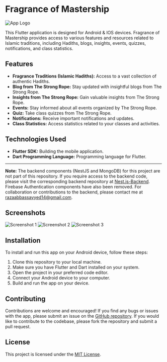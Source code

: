 # Fragrance of Mastership

![App Logo](app_logo.png)

This Flutter application is designed for Android & IOS devices. Fragrance of Mastership provides access to various features and resources related to Islamic traditions, including Hadiths, blogs, insights, events, quizzes, notifications, and class statistics.

## Features

- **Fragrance Traditions (Islamic Hadiths):** Access to a vast collection of authentic Hadiths.
- **Blog from The Strong Rope:** Stay updated with insightful blogs from The Strong Rope.
- **Insights from The Strong Rope:** Gain valuable insights from The Strong Rope.
- **Events:** Stay informed about all events organized by The Strong Rope.
- **Quiz:** Take class quizzes from The Strong Rope.
- **Notifications:** Receive important notifications and updates.
- **Class Statistics:** Access statistics related to your classes and activities.

## Technologies Used

- **Flutter SDK:** Building the mobile application.
- **Dart Programming Language:** Programming language for Flutter.

---

**Note:** The backend components (NestJS and MongoDB) for this project are not part of this repository. If you require access to the backend code, please visit the corresponding backend repository at [Nest.js-Backend](https://github.com/Razsoriginal/Nest.js-Backend). Firebase Authentication components have also been removed. For collaboration or contributions to the backend, please contact me at razaabbassayyed14@gmail.com.

## Screenshots

![Screenshot 1](screenshots/screenshot_1.png)
![Screenshot 2](screenshots/screenshot_2.png)
![Screenshot 3](screenshots/screenshot_3.png)

## Installation

To install and run this app on your Android device, follow these steps:

1. Clone this repository to your local machine.
2. Make sure you have Flutter and Dart installed on your system.
3. Open the project in your preferred code editor.
4. Connect your Android device to your computer.
5. Build and run the app on your device.

## Contributing

Contributions are welcome and encouraged! If you find any bugs or issues with the app, please submit an issue on the [GitHub repository](https://github.com/yourusername/your-repository-name/issues). If you would like to contribute to the codebase, please fork the repository and submit a pull request.

## License

This project is licensed under the [MIT License](LICENSE).

